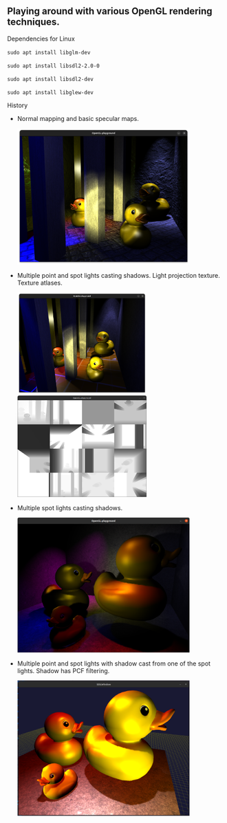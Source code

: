 ## Playing around with various OpenGL rendering techniques.

Dependencies for Linux

`sudo apt install libglm-dev`

`sudo apt install libsdl2-2.0-0`

`sudo apt install libsdl2-dev`

`sudo apt install libglew-dev`

History

-   Normal mapping and basic specular maps.

    <p float="left">
      <img src="./docs/images/normal-maps.png" width="400" />
    </p>

-   Multiple point and spot lights casting shadows. Light projection texture. Texture atlases.

    <p float="left">
      <img src="./docs/images/multilight-scene.png" width="300" />
      <img src="./docs/images/shadow-atlas.png" width="300" />
    </p>

-   Multiple spot lights casting shadows.

    <p float="left">
      <img src="./docs/images/multiple-spot-shadows.png" width="400" />
    </p>

-   Multiple point and spot lights with shadow cast from one of the spot lights. Shadow has PCF filtering.

    <p float="left">
      <img src="./docs/images/spot-light-shadow-map.png" width="400" />
    </p>


